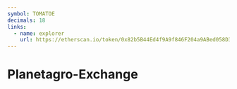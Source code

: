 ```yaml
---
symbol: TOMATOE
decimals: 18
links:
  - name: explorer
    url: https://etherscan.io/token/0x82b5B44Ed4f9A9f846F204a9ABed058D3D796B5B
---
```


# Planetagro-Exchange
